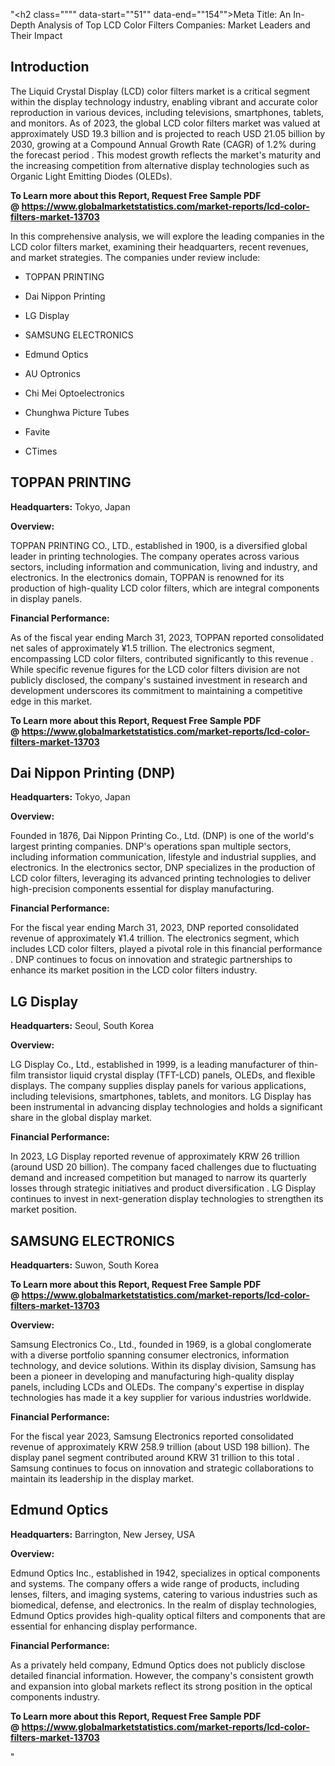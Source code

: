 "<h2 class="""" data-start=""51"" data-end=""154"">Meta Title: An In-Depth Analysis of Top LCD Color Filters Companies: Market Leaders and Their Impact</h2>
<h2 class="""" data-start=""156"" data-end=""171"">Introduction</h2>
<p class="""" data-start=""173"" data-end=""369""><span class=""relative -mx-px my-[-0.2rem] rounded-sm px-px py-[0.2rem]"">The Liquid Crystal Display (LCD) color filters market is a critical segment within the display technology industry, enabling vibrant and accurate color reproduction in various devices, including televisions, smartphones, tablets, and monitors.</span> <span class=""relative -mx-px my-[-0.2rem] rounded-sm px-px py-[0.2rem]"">As of 2023, the global LCD color filters market was valued at approximately USD 19.3 billion and is projected to reach USD 21.05 billion by 2030, growing at a Compound Annual Growth Rate (CAGR) of 1.2% during the forecast period</span> . <span class=""relative -mx-px my-[-0.2rem] rounded-sm px-px py-[0.2rem]"">This modest growth reflects the market's maturity and the increasing competition from alternative display technologies such as Organic Light Emitting Diodes (OLEDs).</span></p>
<p class="""" data-start=""173"" data-end=""369""><strong>To Learn more about this Report, Request Free Sample PDF @&nbsp;<a href=""https://www.globalmarketstatistics.com/market-reports/lcd-color-filters-market-13703"">https://www.globalmarketstatistics.com/market-reports/lcd-color-filters-market-13703</a></strong></p>
<p class="""" data-start=""371"" data-end=""490""><span class=""relative -mx-px my-[-0.2rem] rounded-sm px-px py-[0.2rem]"">In this comprehensive analysis, we will explore the leading companies in the LCD color filters market, examining their headquarters, recent revenues, and market strategies.</span> <span class=""relative -mx-px my-[-0.2rem] rounded-sm px-px py-[0.2rem]"">The companies under review include:</span></p>
<ul data-start=""492"" data-end=""1367"">
<li class="""" data-start=""492"" data-end=""575"">
<p class="""" data-start=""494"" data-end=""575""><span class=""relative -mx-px my-[-0.2rem] rounded-sm px-px py-[0.2rem]"">TOPPAN PRINTING</span></p>
</li>
<li class="""" data-start=""576"" data-end=""663"">
<p class="""" data-start=""578"" data-end=""663""><span class=""relative -mx-px my-[-0.2rem] rounded-sm px-px py-[0.2rem]"">Dai Nippon Printing</span></p>
</li>
<li class="""" data-start=""664"" data-end=""751"">
<p class="""" data-start=""666"" data-end=""751""><span class=""relative -mx-px my-[-0.2rem] rounded-sm px-px py-[0.2rem]"">LG Display</span></p>
</li>
<li class="""" data-start=""752"" data-end=""839"">
<p class="""" data-start=""754"" data-end=""839""><span class=""relative -mx-px my-[-0.2rem] rounded-sm px-px py-[0.2rem]"">SAMSUNG ELECTRONICS</span></p>
</li>
<li class="""" data-start=""840"" data-end=""927"">
<p class="""" data-start=""842"" data-end=""927""><span class=""relative -mx-px my-[-0.2rem] rounded-sm px-px py-[0.2rem]"">Edmund Optics</span></p>
</li>
<li class="""" data-start=""928"" data-end=""1015"">
<p class="""" data-start=""930"" data-end=""1015""><span class=""relative -mx-px my-[-0.2rem] rounded-sm px-px py-[0.2rem]"">AU Optronics</span></p>
</li>
<li class="""" data-start=""1016"" data-end=""1103"">
<p class="""" data-start=""1018"" data-end=""1103""><span class=""relative -mx-px my-[-0.2rem] rounded-sm px-px py-[0.2rem]"">Chi Mei Optoelectronics</span></p>
</li>
<li class="""" data-start=""1104"" data-end=""1191"">
<p class="""" data-start=""1106"" data-end=""1191""><span class=""relative -mx-px my-[-0.2rem] rounded-sm px-px py-[0.2rem]"">Chunghwa Picture Tubes</span></p>
</li>
<li class="""" data-start=""1192"" data-end=""1279"">
<p class="""" data-start=""1194"" data-end=""1279""><span class=""relative -mx-px my-[-0.2rem] rounded-sm px-px py-[0.2rem]"">Favite</span></p>
</li>
<li class="""" data-start=""1280"" data-end=""1367"">
<p class="""" data-start=""1282"" data-end=""1367""><span class=""relative -mx-px my-[-0.2rem] rounded-sm px-px py-[0.2rem]"">CTimes</span></p>
</li>
</ul>
<h2 class="""" data-start=""1369"" data-end=""1390"">TOPPAN PRINTING</h2>
<p class="""" data-start=""1392"" data-end=""1495""><strong data-start=""1392"" data-end=""1409"">Headquarters:</strong> <span class=""relative -mx-px my-[-0.2rem] rounded-sm px-px py-[0.2rem]"">Tokyo, Japan</span></p>
<p class="""" data-start=""1497"" data-end=""1510""><strong data-start=""1497"" data-end=""1510"">Overview:</strong></p>
<p class="""" data-start=""1512"" data-end=""1677""><span class=""relative -mx-px my-[-0.2rem] rounded-sm px-px py-[0.2rem]"">TOPPAN PRINTING CO., LTD., established in 1900, is a diversified global leader in printing technologies.</span> <span class=""relative -mx-px my-[-0.2rem] rounded-sm px-px py-[0.2rem]"">The company operates across various sectors, including information and communication, living and industry, and electronics.</span> <span class=""relative -mx-px my-[-0.2rem] rounded-sm px-px py-[0.2rem]"">In the electronics domain, TOPPAN is renowned for its production of high-quality LCD color filters, which are integral components in display panels.</span></p>
<p class="""" data-start=""1679"" data-end=""1705""><strong data-start=""1679"" data-end=""1705"">Financial Performance:</strong></p>
<p class="""" data-start=""1707"" data-end=""1913""><span class=""relative -mx-px my-[-0.2rem] rounded-sm px-px py-[0.2rem]"">As of the fiscal year ending March 31, 2023, TOPPAN reported consolidated net sales of approximately &yen;1.5 trillion.</span> <span class=""relative -mx-px my-[-0.2rem] rounded-sm px-px py-[0.2rem]"">The electronics segment, encompassing LCD color filters, contributed significantly to this revenue</span> . <span class=""relative -mx-px my-[-0.2rem] rounded-sm px-px py-[0.2rem]"">While specific revenue figures for the LCD color filters division are not publicly disclosed, the company's sustained investment in research and development underscores its commitment to maintaining a competitive edge in this market.</span></p>
<p class="""" data-start=""1707"" data-end=""1913""><strong>To Learn more about this Report, Request Free Sample PDF @&nbsp;<a href=""https://www.globalmarketstatistics.com/market-reports/lcd-color-filters-market-13703"">https://www.globalmarketstatistics.com/market-reports/lcd-color-filters-market-13703</a></strong></p>
<h2 class="""" data-start=""1915"" data-end=""1946"">Dai Nippon Printing (DNP)</h2>
<p class="""" data-start=""1948"" data-end=""2051""><strong data-start=""1948"" data-end=""1965"">Headquarters:</strong> <span class=""relative -mx-px my-[-0.2rem] rounded-sm px-px py-[0.2rem]"">Tokyo, Japan</span></p>
<p class="""" data-start=""2053"" data-end=""2066""><strong data-start=""2053"" data-end=""2066"">Overview:</strong></p>
<p class="""" data-start=""2068"" data-end=""2233""><span class=""relative -mx-px my-[-0.2rem] rounded-sm px-px py-[0.2rem]"">Founded in 1876, Dai Nippon Printing Co., Ltd. (DNP) is one of the world's largest printing companies.</span> <span class=""relative -mx-px my-[-0.2rem] rounded-sm px-px py-[0.2rem]"">DNP's operations span multiple sectors, including information communication, lifestyle and industrial supplies, and electronics.</span> <span class=""relative -mx-px my-[-0.2rem] rounded-sm px-px py-[0.2rem]"">In the electronics sector, DNP specializes in the production of LCD color filters, leveraging its advanced printing technologies to deliver high-precision components essential for display manufacturing.</span></p>
<p class="""" data-start=""2235"" data-end=""2261""><strong data-start=""2235"" data-end=""2261"">Financial Performance:</strong></p>
<p class="""" data-start=""2263"" data-end=""2469""><span class=""relative -mx-px my-[-0.2rem] rounded-sm px-px py-[0.2rem]"">For the fiscal year ending March 31, 2023, DNP reported consolidated revenue of approximately &yen;1.4 trillion.</span> <span class=""relative -mx-px my-[-0.2rem] rounded-sm px-px py-[0.2rem]"">The electronics segment, which includes LCD color filters, played a pivotal role in this financial performance</span> . <span class=""relative -mx-px my-[-0.2rem] rounded-sm px-px py-[0.2rem]"">DNP continues to focus on innovation and strategic partnerships to enhance its market position in the LCD color filters industry.</span></p>
<h2 class="""" data-start=""2471"" data-end=""2487"">LG Display</h2>
<p class="""" data-start=""2489"" data-end=""2592""><strong data-start=""2489"" data-end=""2506"">Headquarters:</strong> <span class=""relative -mx-px my-[-0.2rem] rounded-sm px-px py-[0.2rem]"">Seoul, South Korea</span></p>
<p class="""" data-start=""2594"" data-end=""2607""><strong data-start=""2594"" data-end=""2607"">Overview:</strong></p>
<p class="""" data-start=""2609"" data-end=""2774""><span class=""relative -mx-px my-[-0.2rem] rounded-sm px-px py-[0.2rem]"">LG Display Co., Ltd., established in 1999, is a leading manufacturer of thin-film transistor liquid crystal display (TFT-LCD) panels, OLEDs, and flexible displays.</span> <span class=""relative -mx-px my-[-0.2rem] rounded-sm px-px py-[0.2rem]"">The company supplies display panels for various applications, including televisions, smartphones, tablets, and monitors.</span> <span class=""relative -mx-px my-[-0.2rem] rounded-sm px-px py-[0.2rem]"">LG Display has been instrumental in advancing display technologies and holds a significant share in the global display market.</span></p>
<p class="""" data-start=""2776"" data-end=""2802""><strong data-start=""2776"" data-end=""2802"">Financial Performance:</strong></p>
<p class="""" data-start=""2804"" data-end=""3010""><span class=""relative -mx-px my-[-0.2rem] rounded-sm px-px py-[0.2rem]"">In 2023, LG Display reported revenue of approximately KRW 26 trillion (around USD 20 billion).</span> <span class=""relative -mx-px my-[-0.2rem] rounded-sm px-px py-[0.2rem]"">The company faced challenges due to fluctuating demand and increased competition but managed to narrow its quarterly losses through strategic initiatives and product diversification</span> . <span class=""relative -mx-px my-[-0.2rem] rounded-sm px-px py-[0.2rem]"">LG Display continues to invest in next-generation display technologies to strengthen its market position.</span></p>
<h2 class="""" data-start=""3012"" data-end=""3037"">SAMSUNG ELECTRONICS</h2>
<p class="""" data-start=""3039"" data-end=""3142""><strong data-start=""3039"" data-end=""3056"">Headquarters:</strong> <span class=""relative -mx-px my-[-0.2rem] rounded-sm px-px py-[0.2rem]"">Suwon, South Korea</span></p>
<p class="""" data-start=""3039"" data-end=""3142""><strong>To Learn more about this Report, Request Free Sample PDF @&nbsp;<a href=""https://www.globalmarketstatistics.com/market-reports/lcd-color-filters-market-13703"">https://www.globalmarketstatistics.com/market-reports/lcd-color-filters-market-13703</a></strong></p>
<p class="""" data-start=""3144"" data-end=""3157""><strong data-start=""3144"" data-end=""3157"">Overview:</strong></p>
<p class="""" data-start=""3159"" data-end=""3324""><span class=""relative -mx-px my-[-0.2rem] rounded-sm px-px py-[0.2rem]"">Samsung Electronics Co., Ltd., founded in 1969, is a global conglomerate with a diverse portfolio spanning consumer electronics, information technology, and device solutions.</span> <span class=""relative -mx-px my-[-0.2rem] rounded-sm px-px py-[0.2rem]"">Within its display division, Samsung has been a pioneer in developing and manufacturing high-quality display panels, including LCDs and OLEDs.</span> <span class=""relative -mx-px my-[-0.2rem] rounded-sm px-px py-[0.2rem]"">The company's expertise in display technologies has made it a key supplier for various industries worldwide.</span></p>
<p class="""" data-start=""3326"" data-end=""3352""><strong data-start=""3326"" data-end=""3352"">Financial Performance:</strong></p>
<p class="""" data-start=""3354"" data-end=""3560""><span class=""relative -mx-px my-[-0.2rem] rounded-sm px-px py-[0.2rem]"">For the fiscal year 2023, Samsung Electronics reported consolidated revenue of approximately KRW 258.9 trillion (about USD 198 billion).</span> <span class=""relative -mx-px my-[-0.2rem] rounded-sm px-px py-[0.2rem]"">The display panel segment contributed around KRW 31 trillion to this total</span> . <span class=""relative -mx-px my-[-0.2rem] rounded-sm px-px py-[0.2rem]"">Samsung continues to focus on innovation and strategic collaborations to maintain its leadership in the display market.</span></p>
<h2 class="""" data-start=""3562"" data-end=""3581"">Edmund Optics</h2>
<p class="""" data-start=""3583"" data-end=""3686""><strong data-start=""3583"" data-end=""3600"">Headquarters:</strong> <span class=""relative -mx-px my-[-0.2rem] rounded-sm px-px py-[0.2rem]"">Barrington, New Jersey, USA</span></p>
<p class="""" data-start=""3688"" data-end=""3701""><strong data-start=""3688"" data-end=""3701"">Overview:</strong></p>
<p class="""" data-start=""3703"" data-end=""3868""><span class=""relative -mx-px my-[-0.2rem] rounded-sm px-px py-[0.2rem]"">Edmund Optics Inc., established in 1942, specializes in optical components and systems.</span> <span class=""relative -mx-px my-[-0.2rem] rounded-sm px-px py-[0.2rem]"">The company offers a wide range of products, including lenses, filters, and imaging systems, catering to various industries such as biomedical, defense, and electronics.</span> <span class=""relative -mx-px my-[-0.2rem] rounded-sm px-px py-[0.2rem]"">In the realm of display technologies, Edmund Optics provides high-quality optical filters and components that are essential for enhancing display performance.</span></p>
<p class="""" data-start=""3870"" data-end=""3896""><strong data-start=""3870"" data-end=""3896"">Financial Performance:</strong></p>
<p class="""" data-start=""3898"" data-end=""4138"">As a privately held company, Edmund Optics does not publicly disclose detailed financial information. However, the company's consistent growth and expansion into global markets reflect its strong position in the optical components industry.</p>
<p class="""" data-start=""3898"" data-end=""4138""><strong>To Learn more about this Report, Request Free Sample PDF @&nbsp;<a href=""https://www.globalmarketstatistics.com/market-reports/lcd-color-filters-market-13703"">https://www.globalmarketstatistics.com/market-reports/lcd-color-filters-market-13703</a></strong></p>"
